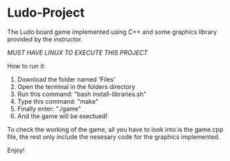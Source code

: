 # Ludo-Project
The Ludo board game implemented using C++ and some graphics library provided by the instructor.

*MUST HAVE LINUX TO EXECUTE THIS PROJECT*

How to run it:
1. Download the folder named 'Files'
2. Open the terminal in the folders directory
3. Run this command: "bash install-libraries.sh"
4. Type this command: "make"
5. Finally enter: "./game"
6. And the game will be exectued!

To check the working of the game, all you have to look into is the game.cpp file, the rest only include the nesesary code for the graphics implemented. 

Enjoy!
